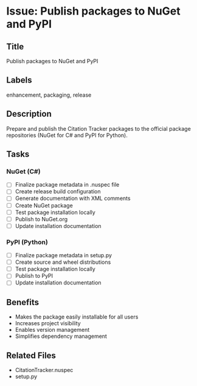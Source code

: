 # Issue: Publish packages to NuGet and PyPI

## Title
Publish packages to NuGet and PyPI

## Labels
enhancement, packaging, release

## Description
Prepare and publish the Citation Tracker packages to the official package repositories (NuGet for C# and PyPI for Python).

## Tasks
### NuGet (C#)
- [ ] Finalize package metadata in .nuspec file
- [ ] Create release build configuration
- [ ] Generate documentation with XML comments
- [ ] Create NuGet package
- [ ] Test package installation locally
- [ ] Publish to NuGet.org
- [ ] Update installation documentation

### PyPI (Python)
- [ ] Finalize package metadata in setup.py
- [ ] Create source and wheel distributions
- [ ] Test package installation locally
- [ ] Publish to PyPI
- [ ] Update installation documentation

## Benefits
- Makes the package easily installable for all users
- Increases project visibility
- Enables version management
- Simplifies dependency management

## Related Files
- CitationTracker.nuspec
- setup.py
